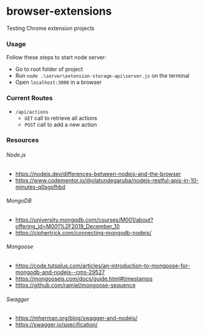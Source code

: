 # browser-extensions
Testing Chrome extension projects

### Usage
Follow these steps to start node server:
* Go to root folder of project
* Run `node .\server\extension-storage-api\server.js` on the terminal
* Open `localhost:3000` in a browser

### Current Routes
* `/api/actions` 
    - `GET` call to retrieve all actions
    - `POST` call to add a new action


### Resources
###### Node.js
- https://nodejs.dev/differences-between-nodejs-and-the-browser
- https://www.codementor.io/@olatundegaruba/nodejs-restful-apis-in-10-minutes-q0sgsfhbd

###### MongoDB
- https://university.mongodb.com/courses/M001/about?offering_id=M001%2F2019_December_10
- https://ciphertrick.com/connecting-mongodb-nodejs/

###### Mongoose
- https://code.tutsplus.com/articles/an-introduction-to-mongoose-for-mongodb-and-nodejs--cms-29527
- https://mongoosejs.com/docs/guide.html#timestamps
- https://github.com/ramiel/mongoose-sequence

###### Swagger
- https://mherman.org/blog/swagger-and-nodejs/
- https://swagger.io/specification/
